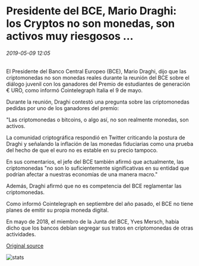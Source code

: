 # Presidente del BCE, Mario Draghi: los Cryptos no son monedas, son activos muy riesgosos ...

###### 2019-05-09 12:05

El Presidente del Banco Central Europeo (BCE), Mario Draghi, dijo que las criptomonedas no son monedas reales durante la reunión del BCE sobre el diálogo juvenil con los ganadores del Premio de estudiantes de generación € URO, como informó Cointelegraph Italia el 9 de mayo.

Durante la reunión, Draghi contestó una pregunta sobre las criptomonedas pedidas por uno de los ganadores del premio:

"Las criptomonedas o bitcoins, o algo así, no son realmente monedas, son activos.

La comunidad criptográfica respondió en Twitter criticando la postura de Draghi y señalando la inflación de las monedas fiduciarias como una prueba del hecho de que el euro no es estable en su precio tampoco.

En sus comentarios, el jefe del BCE también afirmó que actualmente, las criptomonedas "no son lo suficientemente significativas en su entidad que podrían afectar a nuestras economías de una manera macro."

Además, Draghi afirmó que no es competencia del BCE reglamentar las criptomonedas.

Como informó Cointelegraph en septiembre del año pasado, el BCE no tiene planes de emitir su propia moneda digital.

En mayo de 2018, el miembro de la Junta del BCE, Yves Mersch, había dicho que los bancos debían segregar sus tratos en criptomonedas de otras actividades.

[Original source](https://cointelegraph.com/news/ecb-president-mario-draghi-cryptos-are-not-currencies-they-are-very-risky-assets)

![stats](https://c.statcounter.com/11760860/0/a89fa40b/1/ "stats")